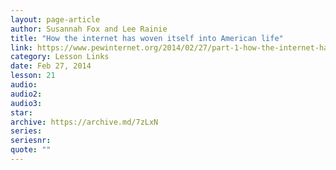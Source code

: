 ```yaml
---
layout: page-article
author: Susannah Fox and Lee Rainie
title: "How the internet has woven itself into American life"
link: https://www.pewinternet.org/2014/02/27/part-1-how-the-internet-has-woven-itself-into-american-life/
category: Lesson Links
date: Feb 27, 2014
lesson: 21
audio: 
audio2: 
audio3: 
star: 
archive: https://archive.md/7zLxN
series: 
seriesnr: 
quote: ""
---
```

